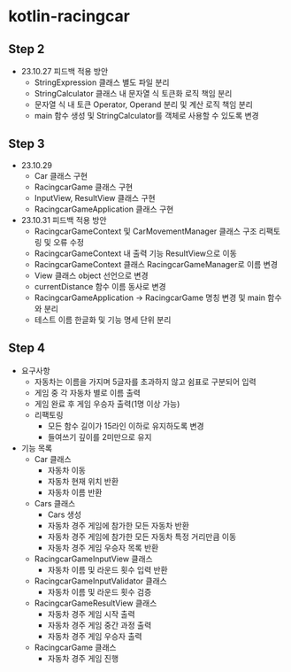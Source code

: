 # kotlin-racingcar
## Step 2
- 23.10.27 피드백 적용 방안
  - StringExpression 클래스 별도 파일 분리
  - StringCalculator 클래스 내 문자열 식 토큰화 로직 책임 분리
  - 문자열 식 내 토큰 Operator, Operand 분리 및 계산 로직 책임 분리
  - main 함수 생성 및 StringCalculator를 객체로 사용할 수 있도록 변경
## Step 3
- 23.10.29 
  - Car 클래스 구현
  - RacingcarGame 클래스 구현
  - InputView, ResultView 클래스 구현
  - RacingcarGameApplication 클래스 구현
- 23.10.31 피드백 적용 방안
  - RacingcarGameContext 및 CarMovementManager 클래스 구조 리팩토링 및 오류 수정
  - RacingcarGameContext 내 출력 기능 ResultView으로 이동
  - RacingcarGameContext 클래스 RacingcarGameManager로 이름 변경
  - View 클래스 object 선언으로 변경
  - currentDistance 함수 이름 동사로 변경 
  - RacingcarGameApplication -> RacingcarGame 명칭 변경 및 main 함수와 분리 
  - 테스트 이름 한글화 및 기능 명세 단위 분리
## Step 4
- 요구사항
  - 자동차는 이름을 가지며 5글자를 초과하지 않고 쉼표로 구분되어 입력
  - 게임 중 각 자동차 별로 이름 출력
  - 게임 완료 후 게임 우승자 출력(1명 이상 가능)
  - 리팩토링
    - 모든 함수 길이가 15라인 이하로 유지하도록 변경
    - 들여쓰기 깊이를 2미만으로 유지
- 기능 목록
  - Car 클래스
    - 자동차 이동
    - 자동차 현재 위치 반환
    - 자동차 이름 반환
  - Cars 클래스
    - Cars 생성
    - 자동차 경주 게임에 참가한 모든 자동차 반환
    - 자동차 경주 게임에 참가한 모든 자동차 특정 거리만큼 이동
    - 자동차 경주 게임 우승자 목록 반환
  - RacingcarGameInputView 클래스
    - 자동차 이름 및 라운드 횟수 입력 반환
  - RacingcarGameInputValidator 클래스
    - 자동차 이름 및 라운드 횟수 검증
  - RacingcarGameResultView 클래스
    - 자동차 경주 게임 시작 출력
    - 자동차 경주 게임 중간 과정 출력
    - 자동차 경주 게임 우승자 출력
  - RacingcarGame 클래스
    - 자동차 경주 게임 진행
    